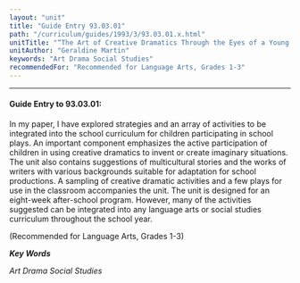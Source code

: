 ```yaml
---
layout: "unit"
title: "Guide Entry 93.03.01"
path: "/curriculum/guides/1993/3/93.03.01.x.html"
unitTitle: "“The Art of Creative Dramatics Through the Eyes of a Young Child”"
unitAuthor: "Geraldine Martin"
keywords: "Art Drama Social Studies"
recommendedFor: "Recommended for Language Arts, Grades 1-3"
---
```

<body>
<hr/>
<h4>
Guide Entry to 93.03.01:
</h4>
In my paper, I have explored strategies and an array of activities to be integrated into the school curriculum for children participating in school plays. An important component emphasizes the active participation of children in using creative dramatics to invent or create imaginary situations. The unit also contains suggestions of multicultural stories and the works of writers with various backgrounds suitable for adaptation for school productions. A sampling of creative dramatic activities and a few plays for use in the classroom accompanies the unit. The unit is designed for an eight-week after-school program. However, many of the activities suggested can be integrated into any language arts or social studies curriculum throughout the school year.
<p>
(Recommended for Language Arts, Grades 1-3)
</p>
<p>
<b>
<i>
Key Words
</i>
</b>
<br/>
</p>
<p>
<i>
Art Drama Social Studies
</i>
</p>
</body>